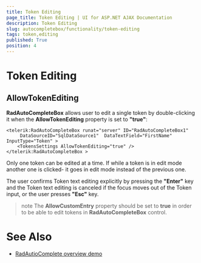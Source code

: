 ```yaml
---
title: Token Editing
page_title: Token Editing | UI for ASP.NET AJAX Documentation
description: Token Editing
slug: autocompletebox/functionality/token-editing
tags: token,editing
published: True
position: 4
---
```


# Token Editing



## AllowTokenEditing

**RadAutoCompleteBox** allows user to edit a single token by double-clicking it when the **AllowTokenEditing** property is set to **"true"**:

````ASPNET
<telerik:RadAutoCompleteBox runat="server" ID="RadAutoCompleteBox1" 
	 DataSourceID="SqlDataSource1"  DataTextField="FirstName" InputType="Token" > 
	<TokensSettings AllowTokenEditing="true" /> 
</telerik:RadAutoCompleteBox > 
````



Only one token can be edited at a time. If while a token is in edit mode another one is clicked- it goes in edit mode instead of the previous one.

The user confirms Token text editing explicitly by pressing the **"Enter"** key and the Token text editing is canceled if the focus moves out of the Token input, or the user presses **"Esc"** key.

>note The **AllowCustomEntry** property should be set to **true** in order to be able to edit tokens in **RadAutoCompleteBox** control.
>


# See Also

 * [RadAutioComplete overview demo](http://demos.telerik.com/aspnet-ajax/autocompletebox/examples/default/defaultcs.aspx)
